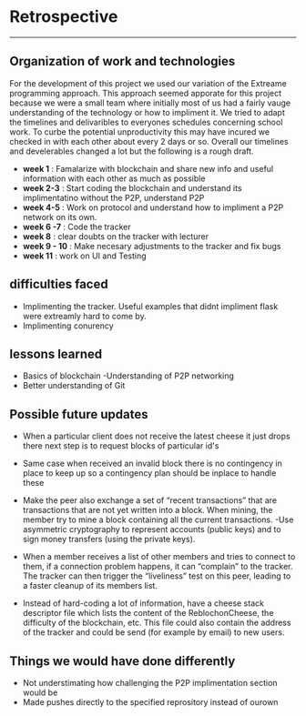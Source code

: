 # Retrospective 
___

## Organization of work and technologies 

For the development of this project we used our variation of the Extreame programming approach. This approach seemed apporate for this project because we were a small team where initially most of us had a fairly vauge understanding of the technology or how to impliment it. We tried to adapt the timelines and delivaribles to everyones schedules concerning school work. To curbe the potential unproductivity this may have incured we checked in with each other about every 2 days or so. Overall our timelines and develerables changed a lot but the following is a rough draft. 

- **week 1** : Famalarize with blockchain and share new info and useful information with each other as much as possible
- **week 2-3** : Start coding the blockchain and understand its implimentatino without the P2P, understand P2P
- **week 4-5** : Work on protocol  and understand how to impliment a P2P network on its own.
- **week 6 -7** : Code the tracker 
- **week 8** : clear doubts on the tracker with lecturer 
- **week 9 - 10** : Make necesary adjustments to the tracker  and fix bugs 
- **week 11** :  work on UI and Testing




## difficulties faced
- Implimenting the tracker. Useful examples  that didnt impliment flask were extreamly hard to come by. 
- Implimenting conurency 

## lessons learned
- Basics of blockchain 
-Understanding of P2P networking 
- Better understanding of Git 

## Possible future updates
- When a particular client does not receive the latest cheese it just drops there next step is to request blocks of particular id's
- Same case when received an invalid block there is no contingency in place to keep up so a contingency plan should be inplace to handle these
- Make the peer also exchange a set of “recent transactions” that are transactions that are not yet written into a block. When mining, the member try to mine a block containing all the current transactions.
-Use asymmetric cryptography to represent accounts (public keys) and to sign money transfers (using the private keys).

- When a member receives a list of other members and tries to connect to them, if a connection problem happens, it can “complain” to the tracker. The tracker can then trigger the “liveliness” test on this peer, leading to a faster cleanup of its members list.

- Instead of hard-coding a lot of information, have a cheese stack descriptor file which lists the content of the ReblochonCheese, the difficulty of the blockchain, etc. This file could also contain the address of the tracker and could be send (for example by email) to new users.

## Things we would have done differently
- Not understimating how challenging the P2P implimentation section would be 
- Made pushes directly to the specified reprository instead of ourown 
